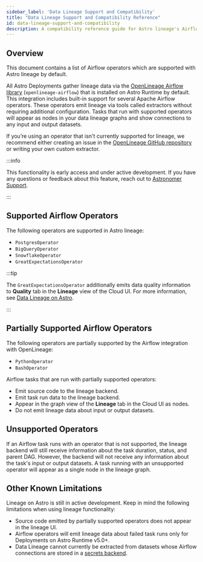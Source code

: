 ```yaml
---
sidebar_label: 'Data Lineage Support and Compatibility'
title: "Data Lineage Support and Compatibility Reference"
id: data-lineage-support-and-compatibility
description: A compatibility reference guide for Astro lineage's Airflow support.
---
```


## Overview

This document contains a list of Airflow operators which are supported with Astro lineage by default.

All Astro Deployments gather lineage data via the [OpenLineage Airflow library](https://openlineage.io/integration/apache-airflow/) (`openlineage-airflow`) that is installed on Astro Runtime by default. This integration includes built-in support for several Apache Airflow operators. These operators emit lineage via tools called extractors without requiring additional configuration. Tasks that run with supported operators will appear as nodes in your data lineage graphs and show connections to any input and output datasets.

If you’re using an operator that isn't currently supported for lineage, we recommend either creating an issue in the [OpenLineage GitHub repository](https://github.com/OpenLineage/OpenLineage) or writing your own custom extractor.

:::info 

This functionality is early access and under active development. If you have any questions or feedback about this feature, reach out to [Astronomer Support](https://support.astronomer.io/).

:::

## Supported Airflow Operators

The following operators are supported in Astro lineage:

- `PostgresOperator`
- `BigQueryOperator`
- `SnowflakeOperator`
- `GreatExpectationsOperator`

:::tip

The `GreatExpectationsOperator` additionally emits data quality information to **Quality** tab in the **Lineage** view of the Cloud UI. For more information, see [Data Lineage on Astro](data-lineage.md).

:::

## Partially Supported Airflow Operators

The following operators are partially supported by the Airflow integration with OpenLineage:

- `PythonOperator`
- `BashOperator`

Airflow tasks that are run with partially supported operators:

- Emit source code to the lineage backend.
- Emit task run data to the lineage backend.
- Appear in the graph view of the **Lineage** tab in the Cloud UI as nodes.
- Do not emit lineage data about input or output datasets.

## Unsupported Operators

If an Airflow task runs with an operator that is not supported, the lineage backend will still receive information about the task duration, status, and parent DAG. However, the backend will not receive any information about the task's input or output datasets. A task running with an unsupported operator will appear as a single node in the lineage graph.

## Other Known Limitations

Lineage on Astro is still in active development. Keep in mind the following limitations when using lineage functionality:

- Source code emitted by partially supported operators does not appear in the lineage UI.
- Airflow operators will emit lineage data about failed task runs only for Deployments on Astro Runtime v5.0+.
- Data Lineage cannot currently be extracted from datasets whose Airflow connections are stored in a [secrets backend](secrets-backend.md).
